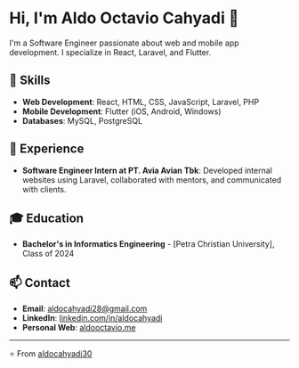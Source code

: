 # Hi, I'm Aldo Octavio Cahyadi 👋

I'm a Software Engineer passionate about web and mobile app development. I specialize in React, Laravel, and Flutter.

## 🔧 Skills

- **Web Development**: React, HTML, CSS, JavaScript, Laravel, PHP
- **Mobile Development**: Flutter (iOS, Android, Windows)
- **Databases**: MySQL, PostgreSQL

## 💼 Experience

- **Software Engineer Intern at PT. Avia Avian Tbk**: Developed internal websites using Laravel, collaborated with mentors, and communicated with clients.

## 🎓 Education

- **Bachelor's in Informatics Engineering** - [Petra Christian University], Class of 2024

## 📫 Contact

- **Email**: [aldocahyadi28@gmail.com](mailto:aldocahyadi28@gmail.com)
- **LinkedIn**: [linkedin.com/in/aldocahyadi](https://www.linkedin.com/in/aldocahyadi)
- **Personal Web**: [aldooctavio.me](https://aldooctavio.me)

---

⭐️ From [aldocahyadi30](https://github.com/aldocahyadi30)


<!--
**aldocahyadi30/aldocahyadi30** is a ✨ _special_ ✨ repository because its `README.md` (this file) appears on your GitHub profile.

Here are some ideas to get you started:

- 🔭 I’m currently working on ...
- 🌱 I’m currently learning ...
- 👯 I’m looking to collaborate on ...
- 🤔 I’m looking for help with ...
- 💬 Ask me about ...
- 📫 How to reach me: ...
- 😄 Pronouns: ...
- ⚡ Fun fact: ...
-->
